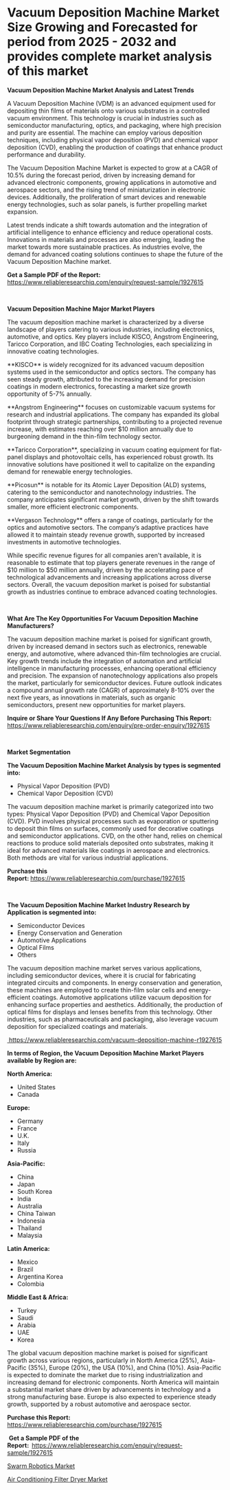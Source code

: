 <p><h1>Vacuum Deposition Machine Market Size Growing and Forecasted for period from 2025 - 2032 and provides complete market analysis of this market</h1></p><p><strong>Vacuum Deposition Machine Market Analysis and Latest Trends</strong></p>
<p><p>A Vacuum Deposition Machine (VDM) is an advanced equipment used for depositing thin films of materials onto various substrates in a controlled vacuum environment. This technology is crucial in industries such as semiconductor manufacturing, optics, and packaging, where high precision and purity are essential. The machine can employ various deposition techniques, including physical vapor deposition (PVD) and chemical vapor deposition (CVD), enabling the production of coatings that enhance product performance and durability.</p><p>The Vacuum Deposition Machine Market is expected to grow at a CAGR of 10.5% during the forecast period, driven by increasing demand for advanced electronic components, growing applications in automotive and aerospace sectors, and the rising trend of miniaturization in electronic devices. Additionally, the proliferation of smart devices and renewable energy technologies, such as solar panels, is further propelling market expansion. </p><p>Latest trends indicate a shift towards automation and the integration of artificial intelligence to enhance efficiency and reduce operational costs. Innovations in materials and processes are also emerging, leading the market towards more sustainable practices. As industries evolve, the demand for advanced coating solutions continues to shape the future of the Vacuum Deposition Machine market.</p></p>
<p><strong>Get a Sample PDF of the Report:&nbsp;</strong> <a href="https://www.reliableresearchiq.com/enquiry/request-sample/1927615?utm_campaign=1123&utm_medium=2&utm_source=Github&utm_content=ia&utm_term=17022025&utm_id=vacuum-deposition-machine">https://www.reliableresearchiq.com/enquiry/request-sample/1927615</a></p>
<p>&nbsp;</p>
<p><strong>Vacuum Deposition Machine Major Market Players</strong></p>
<p><p>The vacuum deposition machine market is characterized by a diverse landscape of players catering to various industries, including electronics, automotive, and optics. Key players include KISCO, Angstrom Engineering, Taricco Corporation, and IBC Coating Technologies, each specializing in innovative coating technologies.</p><p>**KISCO** is widely recognized for its advanced vacuum deposition systems used in the semiconductor and optics sectors. The company has seen steady growth, attributed to the increasing demand for precision coatings in modern electronics, forecasting a market size growth opportunity of 5-7% annually.</p><p>**Angstrom Engineering** focuses on customizable vacuum systems for research and industrial applications. The company has expanded its global footprint through strategic partnerships, contributing to a projected revenue increase, with estimates reaching over $10 million annually due to burgeoning demand in the thin-film technology sector.</p><p>**Taricco Corporation**, specializing in vacuum coating equipment for flat-panel displays and photovoltaic cells, has experienced robust growth. Its innovative solutions have positioned it well to capitalize on the expanding demand for renewable energy technologies.</p><p>**Picosun** is notable for its Atomic Layer Deposition (ALD) systems, catering to the semiconductor and nanotechnology industries. The company anticipates significant market growth, driven by the shift towards smaller, more efficient electronic components.</p><p>**Vergason Technology** offers a range of coatings, particularly for the optics and automotive sectors. The company’s adaptive practices have allowed it to maintain steady revenue growth, supported by increased investments in automotive technologies.</p><p>While specific revenue figures for all companies aren't available, it is reasonable to estimate that top players generate revenues in the range of $10 million to $50 million annually, driven by the accelerating pace of technological advancements and increasing applications across diverse sectors. Overall, the vacuum deposition market is poised for substantial growth as industries continue to embrace advanced coating technologies.</p></p>
<p>&nbsp;</p>
<p><strong>What Are The Key Opportunities For Vacuum Deposition Machine Manufacturers?</strong></p>
<p><p>The vacuum deposition machine market is poised for significant growth, driven by increased demand in sectors such as electronics, renewable energy, and automotive, where advanced thin-film technologies are crucial. Key growth trends include the integration of automation and artificial intelligence in manufacturing processes, enhancing operational efficiency and precision. The expansion of nanotechnology applications also propels the market, particularly for semiconductor devices. Future outlook indicates a compound annual growth rate (CAGR) of approximately 8-10% over the next five years, as innovations in materials, such as organic semiconductors, present new opportunities for market players.</p></p>
<p><strong>Inquire or Share Your Questions If Any Before Purchasing This Report:</strong> <a href="https://www.reliableresearchiq.com/enquiry/pre-order-enquiry/1927615?utm_campaign=1123&utm_medium=2&utm_source=Github&utm_content=ia&utm_term=17022025&utm_id=vacuum-deposition-machine">https://www.reliableresearchiq.com/enquiry/pre-order-enquiry/1927615</a></p>
<p>&nbsp;</p>
<p><strong>Market Segmentation</strong></p>
<p><strong>The Vacuum Deposition Machine Market Analysis by types is segmented into:</strong></p>
<p><ul><li>Physical Vapor Deposition (PVD)</li><li>Chemical Vapor Deposition (CVD)</li></ul></p>
<p><p>The vacuum deposition machine market is primarily categorized into two types: Physical Vapor Deposition (PVD) and Chemical Vapor Deposition (CVD). PVD involves physical processes such as evaporation or sputtering to deposit thin films on surfaces, commonly used for decorative coatings and semiconductor applications. CVD, on the other hand, relies on chemical reactions to produce solid materials deposited onto substrates, making it ideal for advanced materials like coatings in aerospace and electronics. Both methods are vital for various industrial applications.</p></p>
<p><strong>Purchase this Report:&nbsp;</strong><a href="https://www.reliableresearchiq.com/purchase/1927615?utm_campaign=1123&utm_medium=2&utm_source=Github&utm_content=ia&utm_term=17022025&utm_id=vacuum-deposition-machine">https://www.reliableresearchiq.com/purchase/1927615</a></p>
<p>&nbsp;</p>
<p><strong>The Vacuum Deposition Machine Market Industry Research by Application is segmented into:</strong></p>
<p><ul><li>Semiconductor Devices</li><li>Energy Conservation and Generation</li><li>Automotive Applications</li><li>Optical Films</li><li>Others</li></ul></p>
<p><p>The vacuum deposition machine market serves various applications, including semiconductor devices, where it is crucial for fabricating integrated circuits and components. In energy conservation and generation, these machines are employed to create thin-film solar cells and energy-efficient coatings. Automotive applications utilize vacuum deposition for enhancing surface properties and aesthetics. Additionally, the production of optical films for displays and lenses benefits from this technology. Other industries, such as pharmaceuticals and packaging, also leverage vacuum deposition for specialized coatings and materials.</p></p>
<p><a href="https://www.reliableresearchiq.com/vacuum-deposition-machine-r1927615?utm_campaign=1123&utm_medium=2&utm_source=Github&utm_content=ia&utm_term=17022025&utm_id=vacuum-deposition-machine">&nbsp;https://www.reliableresearchiq.com/vacuum-deposition-machine-r1927615</a></p>
<p><strong>In terms of Region, the Vacuum Deposition Machine Market Players available by Region are:</strong></p>
<p>
    <p> <strong> North America: </strong>
        <ul>
            <li>United States</li>
            <li>Canada</li>
        </ul>
        </p> 
    <p> <strong> Europe: </strong>
        <ul>
            <li>Germany</li>
            <li>France</li>
            <li>U.K.</li>
            <li>Italy</li>
            <li>Russia</li>
        </ul>
        </p> 
    <p> <strong> Asia-Pacific: </strong>
        <ul>
            <li>China</li>
            <li>Japan</li>
            <li>South Korea</li>
            <li>India</li>
            <li>Australia</li>
            <li>China Taiwan</li>
            <li>Indonesia</li>
            <li>Thailand</li>
            <li>Malaysia</li>
        </ul>
        </p> 
    <p> <strong> Latin America: </strong>
        <ul>
            <li>Mexico</li>
            <li>Brazil</li>
            <li>Argentina Korea</li>
            <li>Colombia</li>
        </ul>
        </p> 
    <p> <strong> Middle East & Africa: </strong>
        <ul>
            <li>Turkey</li>
            <li>Saudi</li>
            <li>Arabia</li>
            <li>UAE</li>
            <li>Korea</li>
        </ul>
    </p>
    </p>
<p><p>The global vacuum deposition machine market is poised for significant growth across various regions, particularly in North America (25%), Asia-Pacific (35%), Europe (20%), the USA (10%), and China (10%). Asia-Pacific is expected to dominate the market due to rising industrialization and increasing demand for electronic components. North America will maintain a substantial market share driven by advancements in technology and a strong manufacturing base. Europe is also expected to experience steady growth, supported by a robust automotive and aerospace sector.</p></p>
<p><strong>Purchase this Report: </strong><a href="https://www.reliableresearchiq.com/purchase/1927615?utm_campaign=1123&utm_medium=2&utm_source=Github&utm_content=ia&utm_term=17022025&utm_id=vacuum-deposition-machine">https://www.reliableresearchiq.com/purchase/1927615</a></p>
<p>&nbsp;<strong>Get a Sample PDF of the Report:&nbsp;&nbsp;</strong><a href="https://www.reliableresearchiq.com/enquiry/request-sample/1927615?utm_campaign=1123&utm_medium=2&utm_source=Github&utm_content=ia&utm_term=17022025&utm_id=vacuum-deposition-machine">https://www.reliableresearchiq.com/enquiry/request-sample/1927615</a></p>
<p><strong></strong></p>
<p><p><a href="https://github.com/shamyzinniwl/Market-Research-Report-List-1/blob/main/swarm-robotics-market.md?utm_campaign=1123&utm_medium=2&utm_source=Github&utm_content=ia&utm_term=17022025&utm_id=vacuum-deposition-machine">Swarm Robotics Market</a></p><p><a href="https://github.com/bulkagumanvv/Market-Research-Report-List-1/blob/main/air-conditioning-filter-dryer-market.md?utm_campaign=1123&utm_medium=2&utm_source=Github&utm_content=ia&utm_term=17022025&utm_id=vacuum-deposition-machine">Air Conditioning Filter Dryer Market</a></p></p>